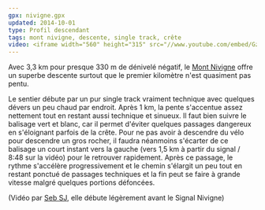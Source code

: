 ```yaml
---
gpx: nivigne.gpx
updated: 2014-10-01
type: Profil descendant
tags: mont nivigne, descente, single track, crête
video: <iframe width="560" height="315" src="//www.youtube.com/embed/Gz53MuSMVEc" frameborder="0" allowfullscreen></iframe>
---
```


Avec 3,3&nbsp;km pour presque 330&nbsp;m de dénivelé négatif, le [Mont
Nivigne](/tags/mont-nivigne/) offre un superbe descente surtout que le premier
kilomètre n'est quasiment pas pentu.

Le sentier débute par un pur single track vraiment technique avec quelques
dévers un peu chaud par endroit. Après 1&nbsp;km, la pente s'accentue assez nettement
tout en restant aussi technique et sinueux. Il faut bien suivre le balisage vert
et blanc, car il permet d'éviter quelques passages dangereux en s'éloignant
parfois de la crête. Pour ne pas avoir à descendre du vélo
pour descendre un gros rocher, il faudra néanmoins s'écarter de ce balisage un
court instant vers la gauche (vers 1,5&nbsp;km à partir du signal / 8:48 sur la
vidéo) pour le retrouver rapidement. Après ce passage, le rythme s'accélère
progressivement et le chemin s'élargit un peu tout en restant ponctué de
passages techniques et la fin peut se faire à grande vitesse malgré quelques
portions défoncées.

(Vidéo par [Seb SJ](https://www.youtube.com/channel/UCCfAa3_JdQ66mtEuVCg2ykA),
elle débute légèrement avant le Signal Nivigne)
